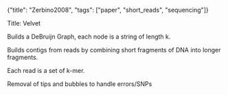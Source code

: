 {"title": "Zerbino2008", "tags": ["paper", "short_reads", "sequencing"]}

Title: Velvet

Builds a DeBruijn Graph, each node is a string of length k.

Builds contigs from reads by combining short fragments of DNA into longer fragments.

Each read is a set of k-mer.

Removal of tips and bubbles to handle errors/SNPs
